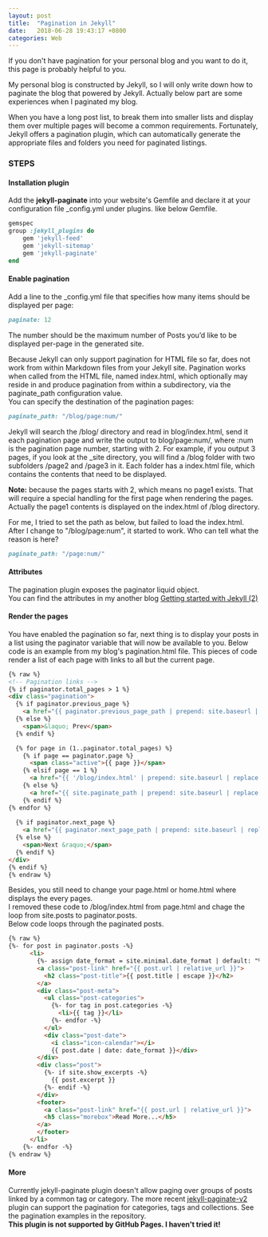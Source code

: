 ```yaml
---
layout: post
title:  "Pagination in Jekyll"
date:   2018-06-28 19:43:17 +0800
categories: Web
---
```

If you don't have pagination for your personal blog and you want to do it, this page is probably helpful to you.

My personal blog is constructed by Jekyll, so I will only write down how to paginate the blog that powered by Jekyll. Actually below part are some experiences when I paginated my blog. 

When you have a long post list, to break them into smaller lists and display them over multiple pages will become a common requirements. 
Fortunately, Jekyll offers a pagination plugin, which can automatically generate the appropriate files and folders you need for paginated listings.

### STEPS
#### Installation plugin
Add the **jekyll-paginate** into your website's Gemfile and declare it at your configuration file _config.yml under plugins.
like below Gemfile.

```ruby
gemspec
group :jekyll_plugins do
    gem 'jekyll-feed'
    gem 'jekyll-sitemap'
    gem 'jekyll-paginate'
end
```

#### Enable pagination
Add a line to the _config.yml file that specifies how many items should be displayed per page:
```ruby
paginate: 12
```
The number should be the maximum number of Posts you’d like to be displayed per-page in the generated site.

Because Jekyll can only support pagination for HTML file so far, does not work from within Markdown files from your Jekyll site. Pagination works when called from the HTML file, named index.html, which optionally may reside in and produce pagination from within a subdirectory, via the paginate_path configuration value. <br>
You can specify the destination of the pagination pages:
```ruby
paginate_path: "/blog/page:num/"
```
Jekyll will search the /blog/ directory and read in blog/index.html, send it each pagination page and write the output to blog/page:num/, where :num is the pagination page number, starting with 2. For example, if you output 3 pages, if you look at the _site directory, you will find a /blog folder with two subfolders /page2 and /page3 in it. Each folder has a index.html file, which contains the contents that need to be displayed.

**Note:** because the pages starts with 2, which means no page1 exists. That will require a special handling for the first page when rendering the pages. Actually the page1 contents is displayed on the index.html of /blog directory. 

For me, I tried to set the path as below, but failed to load the index.html. After I change to "/blog/page:num", it started to work. Who can tell what the reason is here?
```ruby
paginate_path: "/page:num/" 
```
#### Attributes
The pagination plugin exposes the paginator liquid object. <br>
You can find the attributes in my another blog [Getting started with Jekyll (2)]({{site.baseurl}}/web/2018/04/13/Web-jekyll-grammar.html)

#### Render the pages
You have enabled the pagination so far, next thing is to display your posts in a list using the paginator variable that will now be available to you.
Below code is an example from my blog's pagination.html file. This pieces of code render a list of each page with links to all but the current page.
```markdown
{% raw %}
<!-- Pagination links -->
{% if paginator.total_pages > 1 %}
<div class="pagination">
  {% if paginator.previous_page %}
    <a href="{{ paginator.previous_page_path | prepend: site.baseurl | replace: '//', '/' }}">&laquo; Prev</a>
  {% else %}
    <span>&laquo; Prev</span>
  {% endif %}

  {% for page in (1..paginator.total_pages) %}
    {% if page == paginator.page %}
      <span class="active">{{ page }}</span>
    {% elsif page == 1 %}
      <a href="{{ '/blog/index.html' | prepend: site.baseurl | replace: '//', '/' }}">{{ page }}</a>
    {% else %}
      <a href="{{ site.paginate_path | prepend: site.baseurl | replace: '//', '/' | replace: ':num', page }}">{{ page }}</a>
    {% endif %}
{% endfor %}
  
  {% if paginator.next_page %}
    <a href="{{ paginator.next_page_path | prepend: site.baseurl | replace: '//', '/' }}">Next &raquo;</a>
  {% else %}
    <span>Next &raquo;</span>
  {% endif %}
</div>
{% endif %}
{% endraw %}
```
Besides, you still need to change your page.html or home.html where displays the every pages. <br>
I removed these code to /blog/index.html from page.html and chage the loop from site.posts to paginator.posts.<br>
Below code loops through the paginated posts.
```html
{% raw %}
{%- for post in paginator.posts -%}
      <li>
        {%- assign date_format = site.minimal.date_format | default: "%b %-d, %Y" -%}
        <a class="post-link" href="{{ post.url | relative_url }}">
          <h2 class="post-title">{{ post.title | escape }}</h2>
        </a>
        <div class="post-meta">
          <ul class="post-categories">
            {%- for tag in post.categories -%}
              <li>{{ tag }}</li>
            {%- endfor -%}
          </ul>
          <div class="post-date">
            <i class="icon-calendar"></i>
            {{ post.date | date: date_format }}</div>
        </div>
        <div class="post">
          {%- if site.show_excerpts -%}
            {{ post.excerpt }}
          {%- endif -%}
        </div>
		<footer>
          <a class="post-link" href="{{ post.url | relative_url }}">
          <h5 class="morebox">Read More...</h5>
        </a>
        </footer>
      </li>
    {%- endfor -%}
{% endraw %}
```
#### More
Currently jekyll-paginate plugin doesn't allow paging over groups of posts linked by a common tag or category. 
The more recent [jekyll-paginate-v2](https://github.com/sverrirs/jekyll-paginate-v2) plugin can support the pagination for categories, tags and collections. See the pagination examples in the repository.<br> **This plugin is not supported by GitHub Pages. I haven't tried it!**